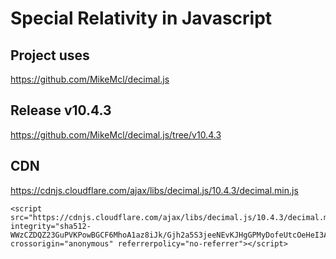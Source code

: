 # Special Relativity in Javascript

## Project uses
https://github.com/MikeMcl/decimal.js

## Release v10.4.3
https://github.com/MikeMcl/decimal.js/tree/v10.4.3


## CDN
https://cdnjs.cloudflare.com/ajax/libs/decimal.js/10.4.3/decimal.min.js

```
<script src="https://cdnjs.cloudflare.com/ajax/libs/decimal.js/10.4.3/decimal.min.js" integrity="sha512-WWzCZDQZ23GuPVKPowBGCF6MhoA1az8iJk/Gjh2a5S3jeeNEvKJHgGPMyDofeUtcOeHeI3AbsPFUILWHfoRP8w==" crossorigin="anonymous" referrerpolicy="no-referrer"></script>
```
